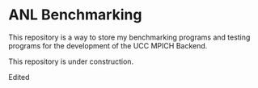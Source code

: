 # ANL Benchmarking

This repository is a way to store my benchmarking programs and testing programs for the development of the UCC MPICH Backend.


This repository is under construction.

Edited

